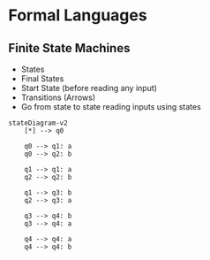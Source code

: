 # Formal Languages

## Finite State Machines

- States
- Final States
- Start State (before reading any input)
- Transitions (Arrows)
- Go from state to state reading inputs using states

```mermaid
stateDiagram-v2
    [*] --> q0

    q0 --> q1: a
    q0 --> q2: b

    q1 --> q1: a
    q2 --> q2: b

    q1 --> q3: b
    q2 --> q3: a

    q3 --> q4: b
    q3 --> q4: a

    q4 --> q4: a
    q4 --> q4: b
```

